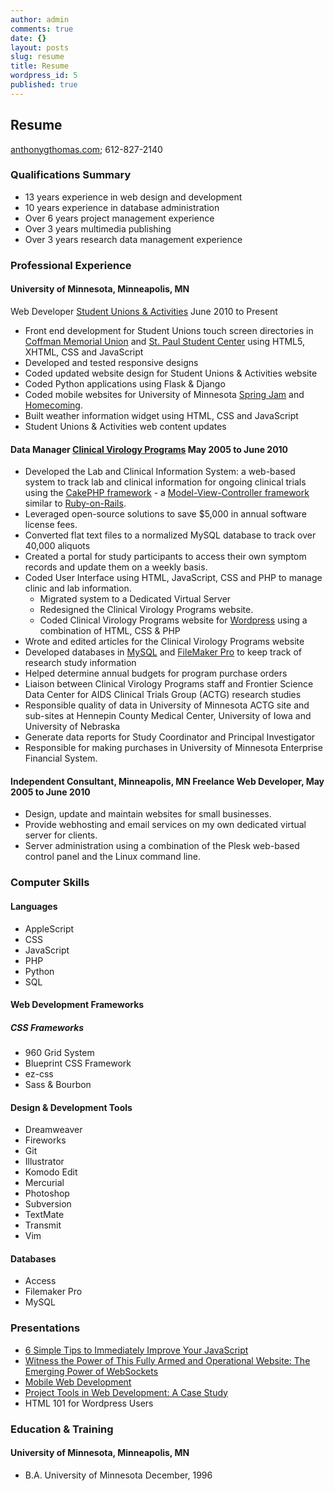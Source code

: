 ```yaml
---
author: admin
comments: true
date: {}
layout: posts
slug: resume
title: Resume
wordpress_id: 5
published: true
---
```


## Resume

[anthonygthomas.com](http://anthonygthomas.com); 612-827-2140

### Qualifications Summary
  * 13 years experience in web design and development
  * 10 years experience in database administration
  * Over 6 years project management experience
  * Over 3 years multimedia publishing
  * Over 3 years research data management experience

### Professional Experience

#### University of Minnesota, Minneapolis, MN

Web Developer [Student Unions & Activities](http://sua.umn.edu)
	June 2010 to Present

* Front end development for Student Unions touch screen directories in [Coffman Memorial Union](http://coffman.umn.edu) and [St. Paul Student Center](http://spsc.umn.edu) using HTML5, XHTML, CSS and JavaScript
* Developed and tested responsive designs
* Coded updated website design for Student Unions & Activities website
* Coded Python applications using Flask & Django
* Coded mobile websites for University of Minnesota [Spring Jam](http://springjam.umn.edu) and [Homecoming](http://homecoming.umn.edu).
* Built weather information widget using HTML, CSS and JavaScript
* Student Unions & Activities web content updates

#### Data Manager [Clinical Virology Programs](http://cvp.umn.edu) May 2005 to June 2010
    
* Developed the Lab and Clinical Information System: a web-based system to track lab and clinical information for ongoing clinical trials using the [CakePHP framework](http://cakephp.org) - a [Model-View-Controller framework](http://en.wikipedia.org/wiki/Model-view-controller) similar to [Ruby-on-Rails](http://rubyonrails.org/).
* Leveraged open-source solutions to save $5,000 in annual software license fees.
* Converted flat text files to a normalized MySQL database to track over 40,000 aliquots
* Created a portal for study participants to access their own symptom records and update them on a weekly basis.
* Coded User Interface using HTML, JavaScript, CSS and PHP to manage clinic and lab information.
	* Migrated system to a Dedicated Virtual Server
	* Redesigned the Clinical Virology Programs website.
	* Coded Clinical Virology Programs website for [Wordpress](http://wordpresss.org) using a combination of HTML, CSS & PHP
* Wrote and edited articles for the Clinical Virology Programs website
* Developed databases in [MySQL](http://mysql.com) and [FileMaker Pro](http://filemaker.com) to keep track of research study information
* Helped determine annual budgets for program purchase orders
* Liaison between Clinical Virology Programs staff and Frontier Science Data Center for AIDS Clinical Trials Group (ACTG) research studies
* Responsible quality of data in University of Minnesota ACTG site and sub-sites at Hennepin County Medical Center, University of Iowa and University of Nebraska
* Generate data reports for Study Coordinator and Principal Investigator
* Responsible for making purchases in University of Minnesota Enterprise Financial System.

#### Independent Consultant, Minneapolis, MN Freelance Web Developer, May 2005 to June 2010

* Design, update and maintain websites for small businesses.
* Provide webhosting and email services on my own dedicated virtual server for clients.
* Server administration using a combination of the Plesk web-based control panel and the Linux command line.

### Computer Skills

#### Languages
* AppleScript
* CSS
* JavaScript
* PHP
* Python
* SQL

#### Web Development Frameworks
##### CSS Frameworks
* 960 Grid System
* Blueprint CSS Framework
* ez-css
* Sass & Bourbon

#### Design & Development Tools
* Dreamweaver
* Fireworks
* Git
* Illustrator
* Komodo Edit
* Mercurial
* Photoshop
* Subversion
* TextMate
* Transmit
* Vim

#### Databases
* Access
* Filemaker Pro
* MySQL

### Presentations

* [6 Simple Tips to Immediately Improve Your JavaScript](http://truetone.github.io/reveal.js/presentations/js/tips/)
* [Witness the Power of This Fully Armed and Operational Website: The Emerging Power of WebSockets](http://truetone.github.io/fullyarmedandoperational-presentation/#/title)
* [Mobile Web Development](http://www.slideshare.net/truetone/sua-mobile-development)
* [Project Tools in Web Development: A Case Study](http://www.slideshare.net/kmloomis/minne-webcon-2011v5)
* HTML 101 for Wordpress Users

### Education & Training

#### University of Minnesota, Minneapolis, MN
* B.A. University of Minnesota December, 1996